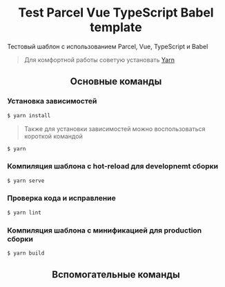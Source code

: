 <h1 align="center">Test Parcel Vue TypeScript Babel template</h1>
<p>Тестовый шаблон с использованием Parcel, Vue, TypeScript и Babel</p>

> Для комфортной работы советую установать <a href="https://yarnpkg.com/">Yarn</a>

<h2 align="center">Основные команды</h2>

### Установка зависимостей

```bash
$ yarn install
```
> Также для установки зависимостей можно воспользоваться короткой командой

```bash
$ yarn
```

### Компиляция шаблона с hot-reload для developnemt сборки

```bash
$ yarn serve
```

### Проверка кода и исправление

```bash
$ yarn lint
```

### Компиляция шаблона с минификацией для production сборки

```bash
$ yarn build
```

<h2 align="center">Вспомогательные команды</h2>
